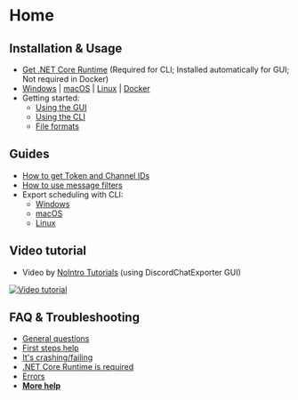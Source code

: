 # Home

## Installation & Usage

- [Get .NET Core Runtime](https://github.com/Tyrrrz/DiscordChatExporter/blob/master/.docs/Dotnet.md) (Required for CLI; Installed automatically for GUI; Not required in Docker)
- [Windows](https://github.com/Tyrrrz/DiscordChatExporter/blob/master/.docs/Getting-started.md#gui-or-cli) | [macOS](https://github.com/Tyrrrz/DiscordChatExporter/blob/master/.docs/MacOS.md) | [Linux](https://github.com/Tyrrrz/DiscordChatExporter/blob/master/.docs/Linux.md) | [Docker](https://github.com/Tyrrrz/DiscordChatExporter/blob/master/.docs/Docker.md)
- Getting started:
  - [Using the GUI](https://github.com/Tyrrrz/DiscordChatExporter/blob/master/.docs/Getting-started.md#using-the-gui)
  - [Using the CLI](https://github.com/Tyrrrz/DiscordChatExporter/blob/master/.docs/Getting-started.md#using-the-cli)
  - [File formats](https://github.com/Tyrrrz/DiscordChatExporter/blob/master/.docs/Getting-started.md#file-formats)

## Guides

- [How to get Token and Channel IDs](https://github.com/Tyrrrz/DiscordChatExporter/blob/master/.docs/Token-and-IDs.md)
- [How to use message filters](https://github.com/Tyrrrz/DiscordChatExporter/blob/master/.docs/Message-filters.md)
- Export scheduling with CLI:
  - [Windows](https://github.com/Tyrrrz/DiscordChatExporter/blob/master/.docs/scheduling-windows.md)
  - [macOS](https://github.com/Tyrrrz/DiscordChatExporter/blob/master/.docs/scheduling-MacOS.md)
  - [Linux](https://github.com/Tyrrrz/DiscordChatExporter/blob/master/.docs/scheduling-Linux.md)

## Video tutorial

- Video by [NoIntro Tutorials](https://youtube.com/channel/UCFezKSxdNKJe77-hYiuXu3Q) (using DiscordChatExporter GUI)

[![Video tutorial](https://i.ytimg.com/vi/jjtu0VQXV7I/hqdefault.jpg)](https://youtube.com/watch?v=jjtu0VQXV7I)

## FAQ & Troubleshooting

- [General questions](https://github.com/Tyrrrz/DiscordChatExporter/blob/master/.docs/Troubleshooting.md#general)
- [First steps help](https://github.com/Tyrrrz/DiscordChatExporter/blob/master/.docs/Troubleshooting.md#first-steps)
- [It's crashing/failing](https://github.com/Tyrrrz/DiscordChatExporter/blob/master/.docs/Troubleshooting.md#DCE-is-crashingfailing)
- [.NET Core Runtime is required](https://github.com/Tyrrrz/DiscordChatExporter/blob/master/.docs/Troubleshooting.md#net-core-runtime-is-required)
- [Errors](https://github.com/Tyrrrz/DiscordChatExporter/blob/master/.docs/Troubleshooting.md#errors)
- [**More help**](https://github.com/Tyrrrz/DiscordChatExporter/blob/master/.docs/Troubleshooting.md)
